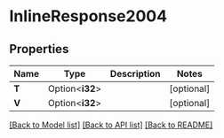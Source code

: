 # InlineResponse2004

## Properties

Name | Type | Description | Notes
------------ | ------------- | ------------- | -------------
**T** | Option<**i32**> |  | [optional]
**V** | Option<**i32**> |  | [optional]

[[Back to Model list]](../README.md#documentation-for-models) [[Back to API list]](../README.md#documentation-for-api-endpoints) [[Back to README]](../README.md)



